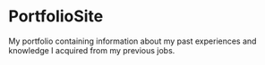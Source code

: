 # PortfolioSite
My portfolio containing information about my past experiences and knowledge I acquired from my previous jobs.
